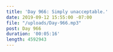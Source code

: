 ```yaml
---
title: 'Day 966: Simply unacceptable.'
date: 2019-09-12 15:55:00 -07:00
file: "/uploads/Day-966.mp3"
post: Day 966
duration: '00:05:16'
length: 4592943
---
```


